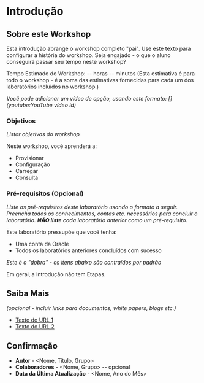 # Introdução

## Sobre este Workshop

Esta introdução abrange o workshop completo "pai". Use este texto para configurar a história do workshop. Seja engajado - o que o aluno conseguirá passar seu tempo neste workshop?

Tempo Estimado do Workshop: -- horas -- minutos (Esta estimativa é para todo o workshop - é a soma das estimativas fornecidas para cada um dos laboratórios incluídos no workshop.)

_Você pode adicionar um vídeo de opção, usando este formato: \[\](youtube:YouTube vídeo id)_

[](youtube:zNKxJjkq0Pw)

### Objetivos

_Listar objetivos do workshop_

Neste workshop, você aprenderá a:

*   Provisionar
*   Configuração
*   Carregar
*   Consulta

### Pré-requisitos (Opcional)

_Liste os pré-requisitos deste laboratório usando o formato a seguir. Preencha todos os conhecimentos, contas etc. necessários para concluir o laboratório. **NÃO liste** cada laboratório anterior como um pré-requisito._

Este laboratório pressupõe que você tenha:

*   Uma conta da Oracle
*   Todos os laboratórios anteriores concluídos com sucesso

_Este é o "dobra" - os itens abaixo são contraídos por padrão_

Em geral, a Introdução não tem Etapas.

## Saiba Mais

_(opcional - incluir links para documentos, white papers, blogs etc.)_

*   [Texto do URL 1](http://docs.oracle.com)
*   [Texto do URL 2](http://docs.oracle.com)

## Confirmação

*   **Autor** - <Nome, Título, Grupo>
*   **Colaboradores** - <Nome, Grupo> -- opcional
*   **Data da Última Atualização** - <Nome, Ano do Mês>